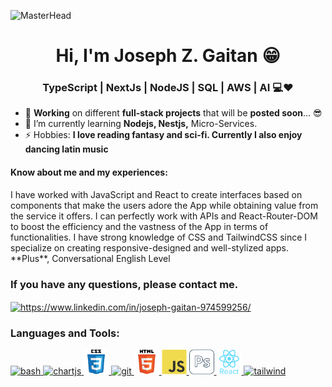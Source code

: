 ![MasterHead](https://www.paragyte.com/img/React_Banner.png)
<h1 align="center">Hi, I'm Joseph Z. Gaitan 😁</h1>
<h3 align="center">TypeScript | NextJs | NodeJS | SQL | AWS | AI 💻❤️</h3>

- 🔭 **Working** on different **full-stack projects** that will be **posted soon**... 😎
- 🌱 I’m currently learning **Nodejs, Nestjs,** Micro-Services.
- ⚡ Hobbies: **I love reading fantasy and sci-fi. Currently I also enjoy dancing latin music**

 <h4>Know about me and my experiences:</h4> 
I have worked with JavaScript and React to create interfaces based on components that make the users adore the App while obtaining value from the service it offers. I can perfectly work with APIs and React-Router-DOM to boost the efficiency and the vastness of the App in terms of functionalities. I have strong knowledge of CSS and TailwindCSS since I specialize on creating responsive-designed and well-stylized apps. **Plus**, Conversational English Level

<h3 aling="center">If you have any questions, please contact me.</h3>
<p align="left">
<a href="https://linkedin.com/in/https://www.linkedin.com/in/joseph-gaitan-974599256/" target="blank"><img align="center" src="https://raw.githubusercontent.com/rahuldkjain/github-profile-readme-generator/master/src/images/icons/Social/linked-in-alt.svg" alt="https://www.linkedin.com/in/joseph-gaitan-974599256/" height="30" width="40" /></a>
</p>

<h3 align="left">Languages and Tools:</h3>
<p align="left"> <a href="https://www.gnu.org/software/bash/" target="_blank" rel="noreferrer"> <img src="https://www.vectorlogo.zone/logos/gnu_bash/gnu_bash-icon.svg" alt="bash" width="40" height="40"/> </a> <a href="https://www.chartjs.org" target="_blank" rel="noreferrer"> <img src="https://www.chartjs.org/media/logo-title.svg" alt="chartjs" width="40" height="40"/> </a> <a href="https://www.w3schools.com/css/" target="_blank" rel="noreferrer"> <img src="https://raw.githubusercontent.com/devicons/devicon/master/icons/css3/css3-original-wordmark.svg" alt="css3" width="40" height="40"/> </a> <a href="https://git-scm.com/" target="_blank" rel="noreferrer"> <img src="https://www.vectorlogo.zone/logos/git-scm/git-scm-icon.svg" alt="git" width="40" height="40"/> </a> <a href="https://www.w3.org/html/" target="_blank" rel="noreferrer"> <img src="https://raw.githubusercontent.com/devicons/devicon/master/icons/html5/html5-original-wordmark.svg" alt="html5" width="40" height="40"/> </a> <a href="https://developer.mozilla.org/en-US/docs/Web/JavaScript" target="_blank" rel="noreferrer"> <img src="https://raw.githubusercontent.com/devicons/devicon/master/icons/javascript/javascript-original.svg" alt="javascript" width="40" height="40"/> </a> <a href="https://www.photoshop.com/en" target="_blank" rel="noreferrer"> <img src="https://raw.githubusercontent.com/devicons/devicon/master/icons/photoshop/photoshop-line.svg" alt="photoshop" width="40" height="40"/> </a> <a href="https://reactjs.org/" target="_blank" rel="noreferrer"> <img src="https://raw.githubusercontent.com/devicons/devicon/master/icons/react/react-original-wordmark.svg" alt="react" width="40" height="40"/> </a> <a href="https://tailwindcss.com/" target="_blank" rel="noreferrer"> <img src="https://www.vectorlogo.zone/logos/tailwindcss/tailwindcss-icon.svg" alt="tailwind" width="40" height="40"/> </a> </p>
